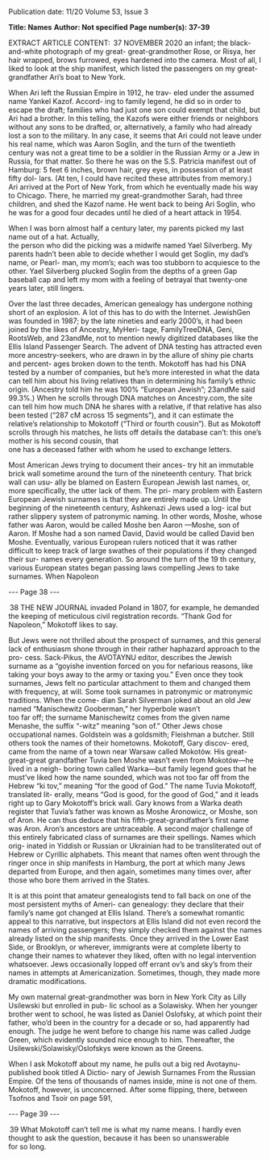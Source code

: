 Publication date: 11/20
Volume 53, Issue 3

**Title: Names**
**Author: Not specified**
**Page number(s): 37-39**

EXTRACT ARTICLE CONTENT:
 37
NOVEMBER 2020
an infant; the black-and-white photograph of my great-
great-grandmother Rose, or Risya, her hair wrapped, 
brows furrowed, eyes hardened into the camera. Most 
of all, I liked to look at the ship manifest, which listed 
the passengers on my great-grandfather Ari’s boat to 
New York.  

When Ari left the Russian Empire in 1912, he trav-
eled under the assumed name Yankel Kazof. Accord-
ing to family legend, he did so in order to escape the 
draft; families who had just one son could exempt that 
child, but Ari had a brother. In this telling, the Kazofs 
were either friends or neighbors without any sons to 
be drafted, or, alternatively, a family who had already 
lost a son to the military. In any case, it seems that Ari 
could not leave under his real name, which was Aaron 
Soglin, and the turn of the twentieth  century was not 
a great time to be a soldier in the Russian Army or a 
Jew in Russia, for that matter. So there he was on the 
S.S. Patricia manifest out of Hamburg: 5 feet 6 inches, 
brown hair, grey eyes, in possession of at least fifty dol-
lars. (At ten, I could have recited these attributes from 
memory.) Ari arrived at the Port of New York, from 
which he eventually made his way to Chicago. There, 
he married my great-grandmother Sarah, had three 
children, and shed the Kazof name. He went back to 
being Ari Soglin, who he was for a good four decades 
until he died of a heart attack in 1954.  

When I was born almost half a century later, my 
parents picked my last name out of a hat. Actually,  
the person who did the picking was a midwife named 
Yael Silverberg. My parents hadn’t been able to decide 
whether I would get Soglin, my dad’s name, or Pearl-
man, my mom’s; each was too stubborn to acquiesce 
to the other. Yael Silverberg plucked Soglin from the 
depths of a green Gap baseball cap and left my mom 
with a feeling of betrayal that twenty-one years later, 
still lingers. 


Over the last three decades, American genealogy 
has undergone nothing short of an explosion. A 
lot of this has to do with the Internet. JewishGen was 
founded in 1987; by the late nineties and early 2000’s, 
it had been joined by the likes of Ancestry, MyHeri-
tage, FamilyTreeDNA, Geni, RootsWeb, and 23andMe, 
not to mention newly digitized databases like the Ellis 
Island Passenger Search. The advent of DNA testing 
has attracted even more ancestry-seekers, who are 
drawn in by the allure of shiny pie charts and percent-
ages broken down to the tenth. Mokotoff has had his 
DNA tested by a number of companies, but he’s more 
interested in what the data can tell him about his living 
relatives than in determining his family’s ethnic origin. 
(Ancestry told him he was 100% “European Jewish”; 
23andMe said 99.3%.)  When he scrolls through DNA 
matches on Ancestry.com, the site can tell him how 
much DNA he shares with a relative, if that relative 
has also been tested (“287 cM across 15 segments”), and 
it can estimate the relative’s relationship to Mokotoff 
(“Third or fourth cousin”). But as Mokotoff scrolls 
through his matches, he lists off details the database 
can’t: this one’s mother is his second cousin, that  
one has a deceased father with whom he used to 
exchange letters.  

Most American Jews trying to document their ances-
try hit an immutable brick wall sometime around the 
turn of the nineteenth century. That brick wall can usu-
ally be blamed on Eastern European Jewish last names, 
or, more specifically, the utter lack of them. The pri-
mary problem with Eastern European Jewish surnames 
is that they are entirely made up. Until the beginning 
of the nineteenth  century, Ashkenazi Jews used a log-
ical but rather slippery system of patronymic naming. 
In other words, Moshe, whose father was Aaron, would 
be called Moshe ben Aaron —Moshe, son of Aaron. If 
Moshe had a son named David, David would be called 
David ben Moshe. Eventually, various European rulers 
noticed that it was rather difficult to keep track of large 
swathes of their populations if they changed their sur-
names every generation. So around the turn of the 19 
th  century, various European states began passing laws 
compelling Jews to take surnames. When Napoleon 


--- Page 38 ---

 38
THE  NEW  JOURNAL
invaded Poland in 1807, for example, he demanded the 
keeping of meticulous civil registration records. “Thank 
God for Napoleon,” Mokotoff likes to say.

But Jews were not thrilled about the prospect of 
surnames, and this general lack of enthusiasm  shone 
through in their rather haphazard approach to the pro-
cess. Sack-Pikus, the AVOTAYNU editor, describes the 
Jewish surname as a “goyishe invention forced on you 
for nefarious reasons, like taking your boys away to the 
army or taxing you.” Even once they took surnames, 
Jews felt no particular attachment to them and changed 
them with frequency, at will. Some took surnames in 
patronymic or matronymic traditions. When the come-
dian Sarah Silverman joked about an old Jew named 
“Manischewitz Gooberman,” her hyperbole wasn’t  
too far off; the surname Manischewitz comes from the 
given name Menashe, the suffix “-witz” meaning “son 
of.” Other Jews chose occupational names. Goldstein 
was a goldsmith; Fleishman a butcher. Still others took 
the names of their hometowns. Mokotoff, Gary discov-
ered, came from the name of a town near Warsaw called 
Mokotów. His great-great-great grandfather Tuvia ben 
Moshe wasn’t even from Mokotów—he lived in a neigh-
boring town called Warka—but family legend goes that 
he must’ve liked how the name sounded, which was not 
too far off from the Hebrew “ki tov,” meaning “for the 
good of God.” The name Tuvia Mokotoff, translated lit-
erally, means “God is good, for the good of God,” and 
it leads right up to Gary Mokotoff’s brick wall. Gary 
knows from a Warka death register that Tuvia’s father 
was known as Moshe Aronowicz, or Moshe, son of Aron. 
He can thus deduce that his fifth-great-grandfather’s 
first name was Aron. Aron’s ancestors are untraceable. 
A second major challenge of this entirely fabricated 
class of surnames are their spellings. Names which orig-
inated in Yiddish or Russian or Ukrainian had to be 
transliterated out of Hebrew or Cyrillic alphabets. This 
meant that names often went through the ringer once 
in ship manifests in Hamburg, the port at which many 
Jews departed from Europe, and then again, sometimes 
many times over, after those who bore them arrived in 
the States. 

It is at this point that amateur genealogists tend to 
fall back on one of the most persistent myths of Ameri-
can genealogy: they declare that their family’s name got 
changed at Ellis Island. There’s a somewhat romantic 
appeal to this narrative, but inspectors at Ellis Island did 
not even record the names of arriving passengers; they 
simply checked them against the names already listed 
on the ship manifests. Once they arrived in the Lower 
East Side, or Brooklyn, or wherever, immigrants were at 
complete liberty to change their names to whatever they 
liked, often with no legal intervention whatsoever. Jews 
occasionally lopped off errant ov’s and sky’s from their 
names in attempts at Americanization. Sometimes, 
though, they made more dramatic modifications. 

My own maternal great-grandmother was born in 
New York City as Lilly Usilewski but enrolled in pub-
lic school as a Solawisky. When her younger brother 
went to school, he was listed as Daniel Oslofsky, at 
which point their father, who’d been in the country for 
a decade or so, had apparently had enough. The judge 
he went before to change his name was called Judge 
Green, which evidently sounded nice enough to him. 
Thereafter, the Usilewski/Solawisky/Oslofskys were 
known as the Greens.  


When I ask Mokotoff about my name, he pulls out a 
big red Avotaynu-published book titled A  Dictio-
nary of Jewish Surnames From the Russian Empire. Of 
the tens of thousands of names inside, mine is not one of 
them. Mokotoff, however, is unconcerned. After some 
flipping, there, between  Tsofnos and Tsoir on page 591, 


--- Page 39 ---

 39
What Mokotoff 
can’t tell me is 
what my name 
means. I hardly 
even thought to 
ask the question, 
because it has 
been so 
unanswerable  
for so long.